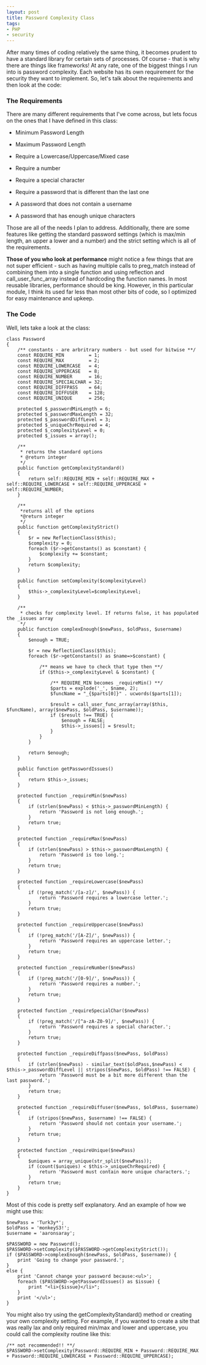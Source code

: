 ```yaml
---
layout: post
title: Password Complexity Class
tags:
- PHP
- security
---
```


After many times of coding relatively the same thing, it becomes prudent to have a standard library for certain sets of processes.  Of course - that is why there are things like frameworks!  At any rate, one of the biggest things I run into is password complexity.  Each website has its own requirement for the security they want to implement.  So, let's talk about the requirements and then look at the code:

### The Requirements

There are many different requirements that I've come across, but lets focus on the ones that I have defined in this class:

  * Minimum Password Length

  * Maximum Password Length

  * Require a Lowercase/Uppercase/Mixed case

  * Require a number

  * Require a special character

  * Require a password that is different than the last one

  * A password that does not contain a username

  * A password that has enough unique characters

Those are all of the needs I plan to address.  Additionally, there are some features like getting the standard password settings (which is max/min length, an upper a lower and a number) and the strict setting which is all of the requirements.

**Those of you who look at performance** might notice a few things that are not super efficient - such as having multiple calls to preg_match instead of combining them into a single function and using reflection and call_user_func_array instead of hardcoding the function names.  In most reusable libraries, performance should be king.  However, in this particular module, I think its used far less than most other bits of code, so I optimized for easy maintenance and upkeep.

### The Code

Well, lets take a look at the class:

```php?start_inline=1
class Password
{
    /** constants - are arbritrary numbers - but used for bitwise **/
    const REQUIRE_MIN         = 1;
    const REQUIRE_MAX         = 2;
    const REQUIRE_LOWERCASE   = 4;
    const REQUIRE_UPPERCASE   = 8;
    const REQUIRE_NUMBER      = 16;
    const REQUIRE_SPECIALCHAR = 32;
    const REQUIRE_DIFFPASS    = 64;
    const REQUIRE_DIFFUSER    = 128;
    const REQUIRE_UNIQUE      = 256;

    protected $_passwordMinLength = 6;
    protected $_passwordMaxLength = 32;
    protected $_passwordDiffLevel = 3;
    protected $_uniqueChrRequired = 4;
    protected $_complexityLevel = 0;
    protected $_issues = array();

    /**
     * returns the standard options
     * @return integer
     */
    public function getComplexityStandard()
    {
        return self::REQUIRE_MIN + self::REQUIRE_MAX + self::REQUIRE_LOWERCASE + self::REQUIRE_UPPERCASE + self::REQUIRE_NUMBER;
    }

    /**
     *returns all of the options
     *@return integer
     */
    public function getComplexityStrict()
    {
        $r = new ReflectionClass($this);
        $complexity = 0;
        foreach ($r->getConstants() as $constant) {
            $complexity += $constant;
        }
        return $complexity;
    }

    public function setComplexity($complexityLevel)
    {
        $this->_complexityLevel=$complexityLevel;
    }

    /**
     * checks for complexity level. If returns false, it has populated the _issues array
     */
    public function complexEnough($newPass, $oldPass, $username)
    {
        $enough = TRUE;

        $r = new ReflectionClass($this);
        foreach ($r->getConstants() as $name=>$constant) {

            /** means we have to check that type then **/
            if ($this->_complexityLevel & $constant) {

                /** REQUIRE_MIN becomes _requireMin() **/
                $parts = explode('_', $name, 2);
                $funcName = "_{$parts[0]}" . ucwords($parts[1]);

                $result = call_user_func_array(array($this, $funcName), array($newPass, $oldPass, $username));
                if ($result !== TRUE) {
                    $enough = FALSE;
                    $this->_issues[] = $result;
                }
            }
        }

        return $enough;
    }

    public function getPasswordIssues()
    {
        return $this->_issues;
    }

    protected function _requireMin($newPass)
    {
        if (strlen($newPass) < $this->_passwordMinLength) {
            return 'Password is not long enough.';
        }
        return true;
    }

    protected function _requireMax($newPass)
    {
        if (strlen($newPass) > $this->_passwordMaxLength) {
            return 'Password is too long.';
        }
        return true;
    }

    protected function _requireLowercase($newPass)
    {
        if (!preg_match('/[a-z]/', $newPass)) {
            return 'Password requires a lowercase letter.';
        }
        return true;
    }

    protected function _requireUppercase($newPass)
    {
        if (!preg_match('/[A-Z]/', $newPass)) {
            return 'Password requires an uppercase letter.';
        }
        return true;
    }

    protected function _requireNumber($newPass)
    {
        if (!preg_match('/[0-9]/', $newPass)) {
            return 'Password requires a number.';
        }
        return true;
    }

    protected function _requireSpecialChar($newPass)
    {
        if (!preg_match('/[^a-zA-Z0-9]/', $newPass)) {
            return 'Password requires a special character.';
        }
        return true;
    }

    protected function _requireDiffpass($newPass, $oldPass)
    {
        if (strlen($newPass) - similar_text($oldPass,$newPass) < $this->_passwordDiffLevel || stripos($newPass, $oldPass) !== FALSE) {
            return 'Password must be a bit more different than the last password.';
        }
        return true;
    }

    protected function _requireDiffuser($newPass, $oldPass, $username)
    {
        if (stripos($newPass, $username) !== FALSE) {
            return 'Password should not contain your username.';
        }
        return true;
    }

    protected function _requireUnique($newPass)
    {
        $uniques = array_unique(str_split($newPass));
        if (count($uniques) < $this->_uniqueChrRequired) {
            return 'Password must contain more unique characters.';
        }
        return true;
    }
}
```

Most of this code is pretty self explanatory.  And an example of how we might use this:

```php?start_inline=1
$newPass = 'Turk3y*';
$oldPass = 'monkeyS3!';
$username = 'aaronsaray';

$PASSWORD = new Password();
$PASSWORD->setComplexity($PASSWORD->getComplexityStrict());
if ($PASSWORD->complexEnough($newPass, $oldPass, $username)) {
    print 'Going to change your password.';
}
else {
    print 'Cannot change your password because:<ul>';
    foreach ($PASSWORD->getPasswordIssues() as $issue) {
        print "<li>{$issue}</li>";
    }
    print '</ul>';
}
```

You might also try using the getComplexityStandard() method or creating your own complexity setting.  For example, if you wanted to create a site that was really lax and only required min/max and lower and uppercase, you could call the complexity routine like this:

```php?start_inline=1
/** not recommended!! **/
$PASSWORD->setComplexity(Password::REQUIRE_MIN + Password::REQUIRE_MAX + Password::REQUIRE_LOWERCASE + Password::REQUIRE_UPPERCASE);
```
    
